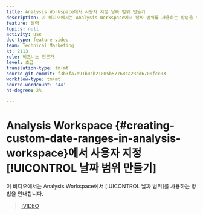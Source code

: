 ```yaml
---
title: Analysis Workspace에서 사용자 지정 날짜 범위 만들기
description: 이 비디오에서는 Analysis Workspace에서 날짜 범위를 사용하는 방법을 안내합니다.
feature: 달력
topics: null
activity: use
doc-type: feature video
team: Technical Marketing
kt: 2113
role: 비즈니스 전문가
level: 초급
translation-type: tm+mt
source-git-commit: f3b3fa7d91b0cb21005b57768ca23ed6700fcc03
workflow-type: tm+mt
source-wordcount: '44'
ht-degree: 2%

---
```



# Analysis Workspace {#creating-custom-date-ranges-in-analysis-workspace}에서 사용자 지정 [!UICONTROL 날짜 범위 만들기]

이 비디오에서는 Analysis Workspace에서 [!UICONTROL 날짜 범위]를 사용하는 방법을 안내합니다.

>[!VIDEO](https://video.tv.adobe.com/v/23975/?quality=12)